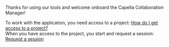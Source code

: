 <!--
 ~ SPDX-FileCopyrightText: Copyright DB Netz AG and the capella-collab-manager contributors
 ~ SPDX-License-Identifier: Apache-2.0
 -->

Thanks for using our tools and welcome onboard the Capella Collaboration Manager!

To work with the application, you need access to a project: [How do I get access to a project?](projects/access.md) <br />
When you have access to the project, you start and request a session: [Request a session](sessions/request.md)
